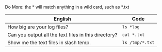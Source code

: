 
Do More: the * will match anything in a wild card, such as *.txt

 English | Code
 --- | ---
 How big are your log files? | `ls *log`
 Can you output all the text files in this directory? | `cat *.txt`
 Show me the text files in slash temp. | `ls /tmp/*.txt`
